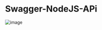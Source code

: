 ﻿# Swagger-NodeJS-APi
![image](https://user-images.githubusercontent.com/62970227/133418621-f4c560c5-5933-4f13-8cd8-f72c995e0356.png)
